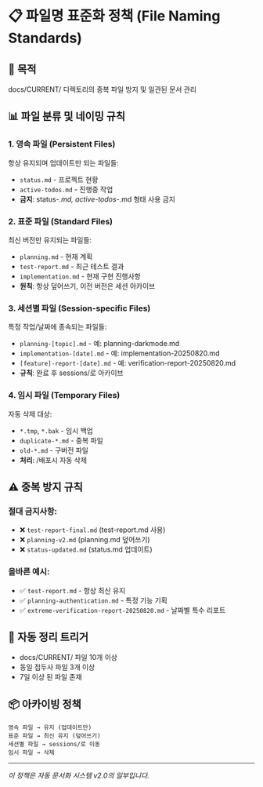 <!--
@meta
id: document_20250905_1110_file-naming-standards
type: document
scope: operational
status: archived
created: 2025-09-05
updated: 2025-09-05
tags: standards, file, guides, file-naming-standards.md, naming
related: 
-->

# 📋 파일명 표준화 정책 (File Naming Standards)

## 🎯 목적
docs/CURRENT/ 디렉토리의 중복 파일 방지 및 일관된 문서 관리

## 📊 파일 분류 및 네이밍 규칙

### 1. 영속 파일 (Persistent Files)
항상 유지되며 업데이트만 되는 파일들:
- `status.md` - 프로젝트 현황
- `active-todos.md` - 진행중 작업
- **금지**: status-*.md, active-todos-*.md 형태 사용 금지

### 2. 표준 파일 (Standard Files)  
최신 버전만 유지되는 파일들:
- `planning.md` - 현재 계획
- `test-report.md` - 최근 테스트 결과
- `implementation.md` - 현재 구현 진행사항
- **원칙**: 항상 덮어쓰기, 이전 버전은 세션 아카이브

### 3. 세션별 파일 (Session-specific Files)
특정 작업/날짜에 종속되는 파일들:
- `planning-[topic].md` - 예: planning-darkmode.md
- `implementation-[date].md` - 예: implementation-20250820.md
- `[feature]-report-[date].md` - 예: verification-report-20250820.md
- **규칙**: 완료 후 sessions/로 아카이브

### 4. 임시 파일 (Temporary Files)
자동 삭제 대상:
- `*.tmp`, `*.bak` - 임시 백업
- `duplicate-*.md` - 중복 파일
- `old-*.md` - 구버전 파일
- **처리**: /배포시 자동 삭제

## ⚠️ 중복 방지 규칙

### 절대 금지사항:
- ❌ `test-report-final.md` (test-report.md 사용)
- ❌ `planning-v2.md` (planning.md 덮어쓰기)
- ❌ `status-updated.md` (status.md 업데이트)

### 올바른 예시:
- ✅ `test-report.md` - 항상 최신 유지
- ✅ `planning-authentication.md` - 특정 기능 기획
- ✅ `extreme-verification-report-20250820.md` - 날짜별 특수 리포트

## 🔄 자동 정리 트리거
- docs/CURRENT/ 파일 10개 이상
- 동일 접두사 파일 3개 이상
- 7일 이상 된 파일 존재

## 📦 아카이빙 정책
```
영속 파일 → 유지 (업데이트만)
표준 파일 → 최신 유지 (덮어쓰기)
세션별 파일 → sessions/로 이동
임시 파일 → 삭제
```

---
*이 정책은 자동 문서화 시스템 v2.0의 일부입니다.*